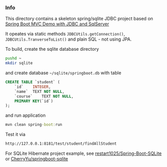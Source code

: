 ### Info

This directory contains a skeleton spring/sqlite JDBC project based on
[Spring Boot MVC Demo with JDBC and SqlServer](https://github.com/wuwei1024/SpringBoot-MVC-JDBC-SqlServer)

It opeates via static methods `JDBCUtils.getConnection()`, `JDBCUtils.TranverseToList()` and plain SQL - not using JPA.

To build, create the sqlite database directory
```sh
pushd ~
mkdir sqlite
```
and create database `~/sqlite/springboot.db` with table
```sql
CREATE TABLE `student` (
	`id`	INTEGER,
	`name`	TEXT NOT NULL,
	`course`	TEXT NOT NULL,
	PRIMARY KEY(`id`)
);
```
and run application
```cmd
mvn clean spring-boot:run
```
Test it via
```sh
http://127.0.0.1:8181/test/student/findAllStudent
```
For SQLite Hibernate project example, see [restart1025/Spring-Boot-SQLite](https://github.com/restart1025/Spring-Boot-SQLite)
or [CherryYu/springboot-sqlite](https://github.com/CherryYu/springboot-sqlite)